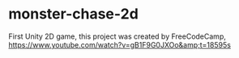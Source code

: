 # monster-chase-2d
First Unity 2D game, this project was created by FreeCodeCamp, https://www.youtube.com/watch?v=gB1F9G0JXOo&amp;t=18595s
